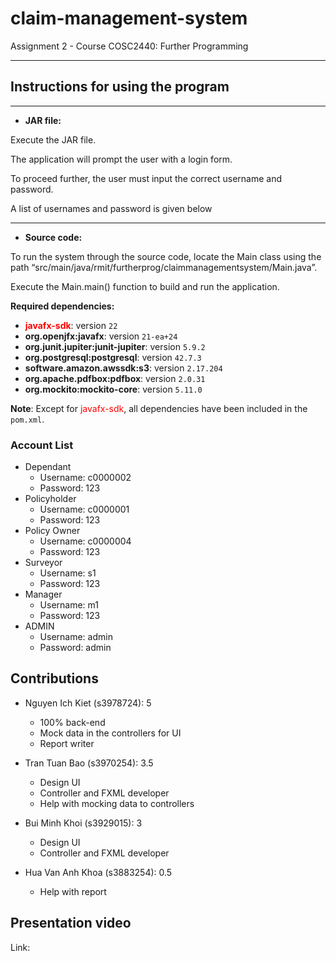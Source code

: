 # claim-management-system
Assignment 2 - Course COSC2440: Further Programming

---

## Instructions for using the program

---
- **JAR file:**

Execute the JAR file. 

The application will prompt the user with a login form. 

To proceed further, the user must input the correct username and password. 

A list of usernames and password is given below

---
- **Source code:**

To run the system through the source code, locate the Main class using the path “src/main/java/rmit/furtherprog/claimmanagementsystem/Main.java”. 

Execute the Main.main() function to build and run the application.

**Required dependencies:**

- <span style="color:red">**javafx-sdk**</span>: version ```22```
- **org.openjfx:javafx**: version ```21-ea+24```
- **org.junit.jupiter:junit-jupiter**: version ```5.9.2```
- **org.postgresql:postgresql**: version ```42.7.3```
- **software.amazon.awssdk:s3**: version ```2.17.204```
- **org.apache.pdfbox:pdfbox**: version ```2.0.31```
- **org.mockito:mockito-core**: version ```5.11.0```

**Note**: Except for <span style="color:red">javafx-sdk</span>, all dependencies have been included in the ```pom.xml```.

### Account List

- Dependant
  - Username: c0000002  
  - Password: 123
- Policyholder
    - Username: c0000001
    - Password: 123
- Policy Owner
    - Username: c0000004
    - Password: 123
- Surveyor
    - Username: s1
    - Password: 123
- Manager
    - Username: m1
    - Password: 123
- ADMIN
    - Username: admin
    - Password: admin


## Contributions

- Nguyen Ich Kiet (s3978724): 5
  - 100% back-end
  - Mock data in the controllers for UI
  - Report writer


- Tran Tuan Bao (s3970254): 3.5
  - Design UI
  - Controller and FXML developer
  - Help with mocking data to controllers


- Bui Minh Khoi (s3929015): 3
  - Design UI
  - Controller and FXML developer


- Hua Van Anh Khoa (s3883254): 0.5
  - Help with report


## Presentation video 
Link: 

